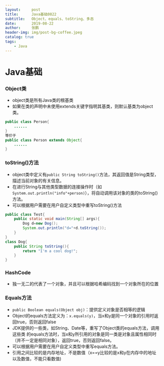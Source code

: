 ```yaml
---
layout:     post 
title:      Java基础0822
subtitle:   Object、equals、toString、多态
date:       2019-08-22
author:     张鹏
header-img: img/post-bg-coffee.jpeg
catalog: true   
tags:                         
    - Java
---
```


# Java基础

### Object类

- object类是所有Java类的根基类
- 如果在类的声明中未使用extends关键字指明其基类，则默认基类为object类。
```java
public class Person{
    ......
}
等价于
public class Person extends Object{
    ......
}
```
### toString()方法

- object类中定义有`public String toString()`方法，其返回值是String类型，描述当前对象的有关信息。
- 在进行String与其他类型数据的连接操作时（如`System.out.println("info"+person)`），将自动调用该对象的类的toString()方法。
- 可以根据用户需要在用户自定义类型中重写toString()方法
```java
public class Test{
    public static void main(String[] args){
        Dog d=new Dog();
        System.out.println("d="+d.toString());
    }
}
class Dog{
    public String toString(){
        return "I'm a cool dog!";
    }
}
```

### HashCode

- 独一无二的代表了一个对象，并且可以根据哈希编码找到一个对象所在的位置

### Equals方法

- `public Boolean equals(Object obj)`：提供定义对象是否相等的逻辑
- Object的equals方法定义为：`x.equals(y)`，当x和y是同一个对象的引用时返回true，否则返回false
- JDK提供的一些类，如String、Date等，重写了Object类的equals方法，调用这些类 的equals方法时，当x和y所引用的对象是同一类是对象且属性相同时（并不一定是相同对象），返回true，否则返回false。
- 可以根据用户需要在用户自定义类型中重写equals方法。
- 引用之间比较的是内存地址，不是数值（x==y比较的是x和y在内存中的地址以及数值，不能只看数值)
